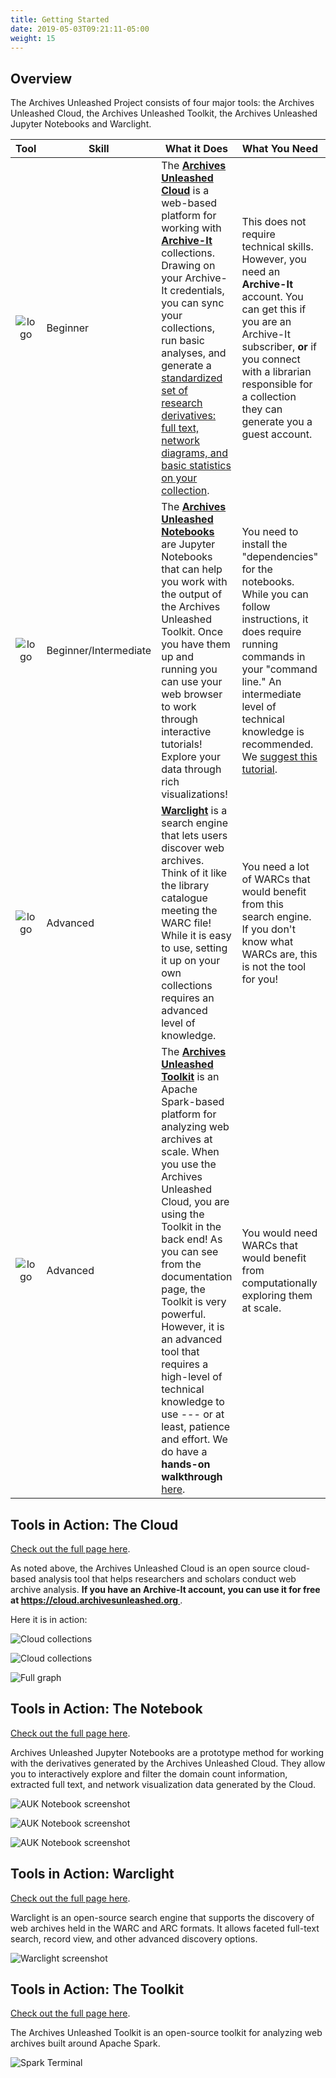 ```yaml
---
title: Getting Started
date: 2019-05-03T09:21:11-05:00
weight: 15
---
```


<!---
The introductory video will go here
-->

## Overview

The Archives Unleashed Project consists of four major tools: the Archives Unleashed Cloud, the Archives Unleashed Toolkit, the Archives Unleashed Jupyter Notebooks and Warclight.

| Tool                     | Skill        | What it Does | What You Need | Ideal For |
|:--------------------------:|--------------|--------------|---------------|-----------|
| ![logo](/images/cloud-logo.png)  | Beginner     | The **[Archives Unleashed Cloud](/cloud)** is a web-based platform for working with [**Archive-It**](https://archive-it.org) collections. Drawing on your Archive-It credentials, you can sync your collections, run basic analyses, and generate a [standardized set of research derivatives: full text, network diagrams, and basic statistics on your collection](https://cloud.archivesunleashed.org/derivatives).             |  This does not require technical skills. However, you need an **Archive-It** account. You can get this if you are an Archive-It subscriber, **or** if you connect with a librarian responsible for a collection they can generate you a guest account.            | Librarians, and researchers who know a librarian with an Archive-It account!          |
| ![logo](/images/notebook-logo.png) | Beginner/Intermediate | The **[Archives Unleashed Notebooks](/notebooks)** are Jupyter Notebooks that can help you work with the output of the Archives Unleashed Toolkit. Once you have them up and running you can use your web browser to work through interactive tutorials! Explore your data through rich visualizations!             |  You need to install the "dependencies" for the notebooks. While you can follow instructions, it does require running commands in your "command line." An intermediate level of technical knowledge is recommended. We [suggest this tutorial](https://programminghistorian.org/en/lessons/intro-to-bash).            | Researchers who want to explore their web archival collections.          |
| ![logo](/images/warclight-logo.png) | Advanced | **[Warclight](/warclight)** is a search engine that lets users discover web archives. Think of it like the library catalogue meeting the WARC file! While it is easy to use, setting it up on your own collections requires an advanced level of knowledge.             | You need a lot of WARCs that would benefit from this search engine. If you don't know what WARCs are, this is not the tool for you!             |  Librarians and archivists who have been collecting web archives and want to enhance collection discoverability.         |
| ![logo](/images/toolkit-logo.png)   | Advanced     |  The **[Archives Unleashed Toolkit](/toolkit)** is an Apache Spark-based platform for analyzing web archives at scale. When you use the Archives Unleashed Cloud, you are using the Toolkit in the back end! As you can see from the documentation page, the Toolkit is very powerful. However, it is an advanced tool that requires a high-level of technical knowledge to use --- or at least, patience and effort. We do have a **hands-on walkthrough** [here](https://aut.docs.archivesunleashed.org/docs/toolkit-walkthrough).            |  You would need WARCs that would benefit from computationally exploring them at scale.            |  Researchers who want to explore their WARCs at scale and need more flexibility than the Cloud provides.         |

## Tools in Action: The Cloud

[Check out the full page here](/cloud).

As noted above, the Archives Unleashed Cloud is an open source cloud-based analysis tool that helps researchers and scholars conduct web archive analysis. **If you have an Archive-It account, you can use it for free at [https://cloud.archivesunleashed.org
](https://cloud.archivesunleashed.org)**.

Here it is in action:

![Cloud collections](/images/collections.png)

![Cloud collections](/images/analysis.png)

![Full graph](/images/neighbours.png)

## Tools in Action: The Notebook

[Check out the full page here](/notebooks).

Archives Unleashed Jupyter Notebooks are a prototype method for working with the derivatives generated by the Archives Unleashed Cloud. They allow you to interactively explore and filter the domain count information, extracted full text, and network visualization data generated by the Cloud.

![AUK Notebook screenshot](/images/AUK_Notebook_Domains.png)

![AUK Notebook screenshot](/images/AUK_Notebook_Text.png)

![AUK Notebook screenshot](/images/AUK_Notebook_Network.png)

## Tools in Action: Warclight

[Check out the full page here](/warclight).

Warclight is an open-source search engine that supports the discovery of web archives held in the WARC and ARC formats. It allows faceted full-text search, record view, and other advanced discovery options.

![Warclight screenshot](/images/warclight.png)

## Tools in Action: The Toolkit

[Check out the full page here](/aut).

The Archives Unleashed Toolkit is an open-source toolkit for analyzing web archives built around Apache Spark. 

![Spark Terminal](/images/prompt.png)
